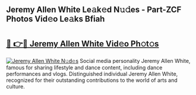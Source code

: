 ## Jeremy Allen White Le𝚊k𝚎d N𝚞𝚍es - Part-ZCF Photos Vid𝚎o Le𝚊ks Bfiah

# <h2><a href="http://fbed049.evod.top/?m=Jeremy+Allen+White">🔗 👉🔴 Jeremy Allen White Vid𝚎o Ph𝚘t𝚘s</a></h2>

[![Jeremy Allen White N𝚞d𝚎s](https://i.imgur.com/8V9OHl7.gif)](http://fbed049.evod.top/?m=Jeremy+Allen+White)
Social media personality Jeremy Allen White, famous for sharing lifestyle and dance content, including dance performances and vlogs. Distinguished individual Jeremy Allen White, recognized for their outstanding contributions to the world of arts and culture. 
